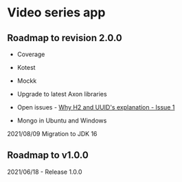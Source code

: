 # Video series app

## Roadmap to revision 2.0.0

- Coverage
- Kotest
- Mockk

- Upgrade to latest Axon libraries

- Open issues - [Why H2 and UUID's explanation - Issue 1](https://gitlab.com/jesperancinha/video-series-app/-/issues/1)
- Mongo in Ubuntu and Windows

2021/08/09 Migration to JDK 16

##  Roadmap to v1.0.0

2021/06/18 - Release 1.0.0


